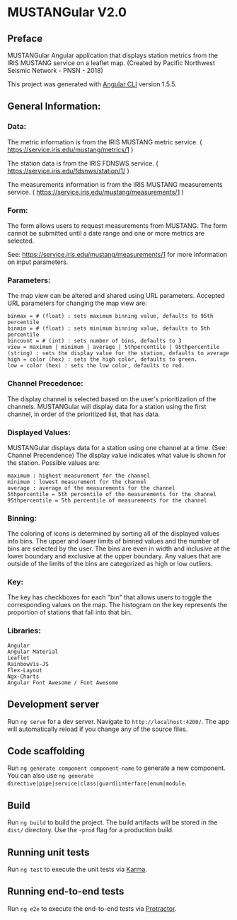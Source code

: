 # MUSTANGular V2.0

## Preface
MUSTANGular Angular application that displays station metrics from the IRIS MUSTANG service on a leaflet map. (Created by Pacific Northwest Seismic Network - PNSN - 2018)

This project was generated with [Angular CLI](https://github.com/angular/angular-cli) version 1.5.5.

## General Information:
### Data:

The metric information is from the IRIS MUSTANG metric service.  ( https://service.iris.edu/mustang/metrics/1 )

The station data is from the IRIS FDNSWS service.  ( https://service.iris.edu/fdsnws/station/1/ )

The measurements information is from the IRIS MUSTANG measurements service.  ( https://service.iris.edu/mustang/measurements/1 )

### Form:

The form allows users to request measurements from MUSTANG. The form cannot be submitted until a date range and one or more metrics are selected.

See: https://service.iris.edu/mustang/measurements/1 for more information on input parameters.

### Parameters:
The map view can be altered and shared using URL parameters. Accepted URL parameters for changing the map view are:

    binmax = # (float) : sets maximum binning value, defaults to 95th percentile
    binmin = # (float) : sets minimum binning value, defaults to 5th percentile
    bincount = # (int) : sets number of bins, defaults to 3
    view = maximum | minimum | average | 5thpercentile | 95thpercentile (string) : sets the display value for the station, defaults to average
    high = color (hex) : sets the high color, defaults to green.  
    low = color (hex) : sets the low color, defaults to red.

### Channel Precedence:

The display channel is selected based on the user's prioritization of the channels. MUSTANGular will display data for a station using the first channel, in order of the prioritized list, that has data. 

### Displayed Values:

MUSTANGular displays data for a station using one channel at a time. (See: Channel Precendence) The display value indicates what value is shown for the station. Possible values are: 

    maximum : highest measurement for the channel
    minimum : lowest measurement for the channel
    average : average of the measurements for the channel 
    5thpercentile = 5th percentile of the measurements for the channel
    95thpercentile = 5th percentile of measurements for the channel

### Binning:

The coloring of icons is determined by sorting all of the displayed values into bins. The upper and lower limits of binned values and the number of bins are selected by the user. The bins are even in width and inclusive at the lower boundary and exclusive at the upper boundary. Any values that are outside of the limits of the bins are categorized as high or low outliers.

### Key:

The key has checkboxes for each "bin" that allows users to toggle the corresponding values on the map. The histogram on the key represents the proportion of stations that fall into that bin.

### Libraries:

    Angular
    Angular Material
    Leaflet
    RainbowVis-JS
    Flex-Layout
    Ngx-Charts
    Angular Font Awesome / Font Awesome

## Development server

Run `ng serve` for a dev server. Navigate to `http://localhost:4200/`. The app will automatically reload if you change any of the source files.

## Code scaffolding

Run `ng generate component component-name` to generate a new component. You can also use `ng generate directive|pipe|service|class|guard|interface|enum|module`.

## Build

Run `ng build` to build the project. The build artifacts will be stored in the `dist/` directory. Use the `-prod` flag for a production build.

## Running unit tests

Run `ng test` to execute the unit tests via [Karma](https://karma-runner.github.io).

## Running end-to-end tests

Run `ng e2e` to execute the end-to-end tests via [Protractor](http://www.protractortest.org/).

